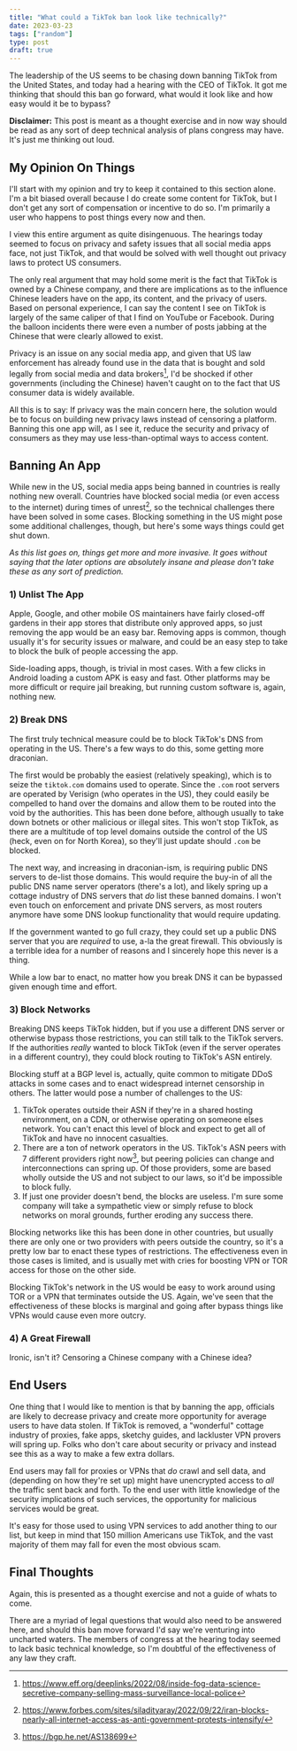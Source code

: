 ```yaml
---
title: "What could a TikTok ban look like technically?"
date: 2023-03-23
tags: ["random"]
type: post
draft: true
---
```


The leadership of the US seems to be chasing down banning TikTok from the United
States, and today had a hearing with the CEO of TikTok.  It got me thinking that
should this ban go forward, what would it look like and how easy would it be to
bypass?

__Disclaimer:__ This post is meant as a thought exercise and in now way should
be read as any sort of deep technical analysis of plans congress may have.  It's
just me thinking out loud.

## My Opinion On Things

I'll start with my opinion and try to keep it contained to this section alone.
I'm a bit biased overall because I do create some content for TikTok, but I
don't get any sort of compensation or incentive to do so.  I'm primarily a user
who happens to post things every now and then.

I view this entire argument as quite disingenuous.  The hearings today seemed to
focus on privacy and safety issues that all social media apps face, not just
TikTok, and that would be solved with well thought out privacy laws to protect
US consumers.

The only real argument that may hold some merit is the fact that TikTok is owned
by a Chinese company, and there are implications as to the influence Chinese
leaders have on the app, its content, and the privacy of users.  Based on
personal experience, I can say the content I see on TikTok is largely of the
same caliper of that I find on YouTube or Facebook.  During the balloon
incidents there were even a number of posts jabbing at the Chinese that were
clearly allowed to exist.

Privacy is an issue on any social media app, and given that US law enforcement
has already found use in the data that is bought and sold legally from social
media and data brokers[^1], I'd be shocked if other governments (including the
Chinese) haven't caught on to the fact that US consumer data is widely
available.

All this is to say: If privacy was the main concern here, the solution would be
to focus on building new privacy laws instead of censoring a platform.  Banning
this one app will, as I see it, reduce the security and privacy of consumers as
they may use less-than-optimal ways to access content.

## Banning An App

While new in the US, social media apps being banned in countries is really
nothing new overall.  Countries have blocked social media (or even access to the
internet) during times of unrest[^2], so the technical challenges there have
been solved in some cases.  Blocking something in the US might pose some
additional challenges, though, but here's some ways things could get shut down.

_As this list goes on, things get more and more invasive.  It goes without
saying that the later options are absolutely insane and please don't take these
as any sort of prediction._

### 1) Unlist The App

Apple, Google, and other mobile OS maintainers have fairly closed-off gardens in
their app stores that distribute only approved apps, so just removing the app
would be an easy bar.  Removing apps is common, though usually it's for security
issues or malware, and could be an easy step to take to block the bulk of people
accessing the app.

Side-loading apps, though, is trivial in most cases.  With a few clicks in
Android loading a custom APK is easy and fast.  Other platforms may be more
difficult or require jail breaking, but running custom software is, again,
nothing new.

### 2) Break DNS

The first truly technical measure could be to block TikTok's DNS from operating
in the US.  There's a few ways to do this, some getting more draconian.

The first would be probably the easiest (relatively speaking), which is to seize
the `tiktok.com` domains used to operate.  Since the `.com` root servers are
operated by Verisign (who operates in the US), they could easily be compelled to
hand over the domains and allow them to be routed into the void by the
authorities.  This has been done before, although usually to take down botnets
or other malicious or illegal sites.  This won't stop TikTok, as there are a
multitude of top level domains outside the control of the US (heck, even on for
North Korea), so they'll just update should `.com` be blocked.

The next way, and increasing in draconian-ism, is requiring public DNS servers
to de-list those domains.  This would require the buy-in of all the public DNS
name server operators (there's a lot), and likely spring up a cottage industry
of DNS servers that _do_ list these banned domains.  I won't even touch on
enforcement and private DNS servers, as most routers anymore have some DNS
lookup functionality that would require updating.

If the government wanted to go full crazy, they could set up a public DNS server
that you are _required_ to use, a-la the great firewall.  This obviously is a
terrible idea for a number of reasons and I sincerely hope this never is a
thing.

While a low bar to enact, no matter how you break DNS it can be bypassed given
enough time and effort.

### 3) Block Networks

Breaking DNS keeps TikTok hidden, but if you use a different DNS server or
otherwise bypass those restrictions, you can still talk to the TikTok servers.
If the authorities _really_ wanted to block TikTok (even if the server operates
in a different country), they could block routing to TikTok's ASN entirely.

Blocking stuff at a BGP level is, actually, quite common to mitigate DDoS
attacks in some cases and to enact widespread internet censorship in others.
The latter would pose a number of challenges to the US:

1) TikTok operates outside their ASN if they're in a shared hosting environment,
   on a CDN, or otherwise operating on someone elses network.  You can't enact
   this level of block and expect to get all of TikTok and have no innocent
   casualties.
2) There are a ton of network operators in the US.  TikTok's ASN peers with 7
   different providers right now[^3], but peering policies can change and
   interconnections can spring up.  Of those providers, some are based wholly
   outside the US and not subject to our laws, so it'd be impossible to block
   fully.
3) If just one provider doesn't bend, the blocks are useless.  I'm sure some
   company will take a sympathetic view or simply refuse to block networks on
   moral grounds, further eroding any success there.

Blocking networks like this has been done in other countries, but usually there
are only one or two providers with peers outside the country, so it's a pretty
low bar to enact these types of restrictions.  The effectiveness even in those
cases is limited, and is usually met with cries for boosting VPN or TOR access
for those on the other side.

Blocking TikTok's network in the US would be easy to work around using TOR or a
VPN that terminates outside the US.  Again, we've seen that the effectiveness of
these blocks is marginal and going after bypass things like VPNs would cause
even more outcry.

### 4) A Great Firewall

Ironic, isn't it?   Censoring a Chinese company with a Chinese idea?

## End Users

One thing that I would like to mention is that by banning the app, officials are
likely to decrease privacy and create more opportunity for average users to have
data stolen.  If TikTok is removed, a "wonderful" cottage industry of proxies,
fake apps, sketchy guides, and lackluster VPN provers will spring up.  Folks who
don't care about security or privacy and instead see this as a way to make a few
extra dollars.

End users may fall for proxies or VPNs that _do_ crawl and sell data, and
(depending on how they're set up) might have unencrypted access to _all_ the
traffic sent back and forth.  To the end user with little knowledge of the
security implications of such services, the opportunity for malicious services
would be great.

It's easy for those used to using VPN services to add another thing to our list,
but keep in mind that 150 million Americans use TikTok, and the vast majority of
them may fall for even the most obvious scam.

## Final Thoughts

Again, this is presented as a thought exercise and not a guide of whats to come.

There are a myriad of legal questions that would also need to be answered here,
and should this ban move forward I'd say we're venturing into uncharted waters.
The members of congress at the hearing today seemed to lack basic technical
knowledge, so I'm doubtful of the effectiveness of any law they craft.


[^1]: https://www.eff.org/deeplinks/2022/08/inside-fog-data-science-secretive-company-selling-mass-surveillance-local-police
[^2]: https://www.forbes.com/sites/siladityaray/2022/09/22/iran-blocks-nearly-all-internet-access-as-anti-government-protests-intensify/
[^3]: https://bgp.he.net/AS138699